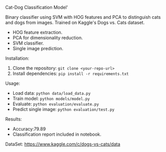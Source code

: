 Cat-Dog Classification Model'

Binary classifier using SVM with HOG features and PCA to distinguish cats and dogs from images. Trained on Kaggle's Dogs vs. Cats dataset.
- HOG feature extraction.
- PCA for dimensionality reduction.
- SVM classifier.
- Single image prediction.

Installation:
1. Clone the repository: `git clone <your-repo-url>`
2. Install dependencies: `pip install -r requirements.txt`

Usage:
- Load data: `python data/load_data.py`
- Train model: `python models/model.py`
- Evaluate: `python evaluation/evaluate.py`
- Predict single image: `python evaluation/test.py`

Results:
- Accuracy:79.89
- Classification report included in notebook.

DataSet:
https://www.kaggle.com/c/dogs-vs-cats/data
